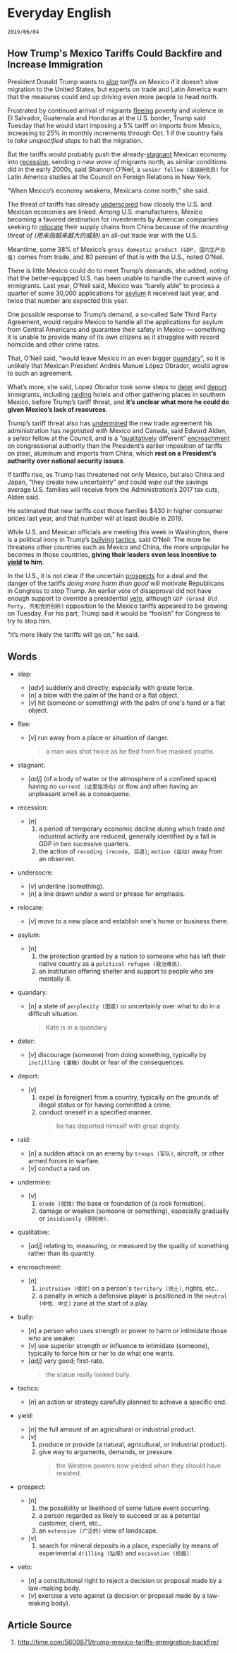 Everyday English
===

`2019/06/04`

How Trump's Mexico Tariffs Could Backfire and Increase Immigration
---

President Donald Trump wants to *[slap](#slap) tariffs on* Mexico if it doesn’t slow migration to the United States, but experts on trade and Latin America warn that the measures could end up driving even more people to head north.

Frustrated by continued arrival of migrants [fleeing](#flee) poverty and violence in El Salvador, Guatemala and Honduras at the U.S. border, Trump said Tuesday that he would start imposing a 5% tariff on imports from Mexico, increasing to 25% in monthly increments through Oct. 1 if the country fails to *take unspecified steps* to halt the migration.

But the tariffs would probably push the already-[stagnant](#stagnant) Mexican economy into [recession](#recession), sending *a new wave of* migrants north, as similar conditions did in the early 2000s, said Shannon O’Neil, a `senior fellow (高级研究员)` for Latin America studies at the Council on Foreign Relations in New York.

“When Mexico’s economy weakens, Mexicans come north,” she said.

The threat of tariffs has already [underscored](#underscore) how closely the U.S. and Mexican economies are linked. Among U.S. manufacturers, Mexico becoming a favored destination for investments by American companies seeking to [relocate](#relocate) their supply chains from China because of *the mounting threat of (用来指越来越大的威胁)* an all-out trade war with the U.S.

Meantime, some 38% of Mexico’s `gross domestic product (GDP, 国内生产总值)` comes from trade, and 80 percent of that is with the U.S., noted O’Neil.

There is little Mexico could do to meet Trump’s demands, she added, noting that the better-equipped U.S. has been unable to handle the current wave of immigrants. Last year, O’Neil said, Mexico was “barely able” to process a quarter of some 30,000 applications for [asylum](#asylum) it received last year, and twice that number are expected this year.

One possible response to Trump’s demand, a so-called Safe Third Party Agreement, would require Mexico to handle all the applications for asylum from Central Americans and guarantee their safety in Mexico — something it is unable to provide many of its own citizens as it struggles with record homicide and other crime rates.

That, O’Neil said, “would leave Mexico in an even bigger [quandary](#quandary)”, so it is unlikely that Mexican President Andrés Manuel López Obrador, would agree to such an agreement.

What’s more, she said, Lopez Obrador took some steps to [deter](#deter) and [deport](#deport) immigrants, including [raiding](raid) hotels and other gathering places in southern Mexico, before Trump’s tariff threat, and **it’s unclear what more he could do given Mexico’s lack of resources**.

Trump’s tariff threat also has [undermined](#undermine) the new trade agreement his administration has *negotiated with* Mexico and Canada, said Edward Alden, a senior fellow at the Council, and is a “[qualitatively](#qualitative) different” [encroachment](#encroachment) on congressional authority than the President’s earlier imposition of tariffs on steel, aluminum and imports from China, which **rest on a President’s authority over national security issues**.

If tariffs rise, as Trump has threatened not only Mexico, but also China and Japan, “they create new uncertainty” and could *wipe out* the savings average U.S. families will receive from the Administration’s 2017 tax cuts, Alden said.

He estimated that new tariffs cost those families $430 in higher consumer prices last year, and that number will at least double in 2019.

While U.S. and Mexican officials are meeting this week in Washington, there is a political irony in Trump’s [bullying](#bully) [tactics](#tactic), said O’Neil: The more he threatens other countries such as Mexico and China, the more unpopular he becomes in those countries, **giving their leaders even less incentive to [yield](#yield) to him**.

In the U.S., it is not clear if the uncertain [prospects](#prospect) for a deal and the danger of the tariffs *doing more harm than good* will motivate Republicans in Congress to stop Trump. An earlier vote of disapproval did not have enough support to override a presidential [veto](#veto), although `GOP (Grand Old Party, 共和党的别称)` opposition to the Mexico tariffs appeared to be growing on Tuesday. For his part, Trump said it would be “foolish” for Congress to try to stop him.

“It’s more likely the tariffs will go on,” he said.

Words
---

* <span id='slap'>slap<span>:
  * [_adv_] suddenly and directly, especially with greate force.
  * [_n_] a blow with the palm of the hand or a flat object.
  * [_v_] hit (someone or something) with the palm of one's hand or a flat object.

* <span id='flee'>flee<span>:
  * [_v_] run away from a place or situation of danger.
      > a man was shot twice as he fled from five masked youths.

* <span id='stagnant'>stagnant<span>:
  * [_adj_] (of a body of water or the atmosphere of a confined space) having no `current (这里指流动)` or flow and often having an unpleasant smell as a consequene.

* <span id='recession'>recession<span>:
  * [_n_]
    1. a period of temporary economic decline during which trade and industrial activity are reduced, generally identified by a fall in GDP in two sucessive quarters.
    1. the action of `receding (recede, 后退)`; `motion (运动)` away from an observer.

* <span id='undersocre'>undersocre<span>:
  * [_v_] underline (something).
  * [_n_] a line drawn under a word or phrase for emphasis.

* <span id='relocate'>relocate<span>:
  * [_v_] move to a new place and establish one's home or business there.

* <span id='asylum'>asylum<span>:
  * [_n_]
    1. the protection granted by a nation to someone who has left their native country as a `political refugee (政治难民)`.
    1. an institution offering shelter and support to people who are mentally ill.

* <span id='quandary'>quandary<span>:
  * [_n_] a state of `perplexity (困惑)` or uncertainly over what to do in a difficult situation.
      > Kate is in a quandary

* <span id='deter'>deter<span>:
  * [_v_] discourage (someone) from doing something, typically by `instilling (灌输)` doubt or fear of the consequences.

* <span id='deport'>deport<span>:
  * [_v_]
    1. expel (a foreigner) from a country, typically on the grounds of illegal status or for having committed a crime.
    1. conduct oneself in a specified manner.
        > he has deported himself with great dignity.

* <span id='raid'>raid<span>:
  * [_n_] a sudden attack on an enemy by `troops (军队)`, aircraft, or other armed forces in warfare.
  * [_v_] conduct a raid on.

* <span id='undermine'>undermine<span>:
  * [_v_]
    1. `erode (侵蚀)` the base or foundation of (a rock formation).
    1. damage or weaken (someone or something), especially gradually or `insidiously (阴险地)`.

* <span id='qualitative'>qualitative<span>:
  * [_adj_] relating to, measuring, or measured by the quality of something rather than its quantity.

* <span id='encroachment'>encroachment<span>:
  * [_n_]
    1. `instrusion (侵扰)` on a person's `territory (领土)`, rights, etc..
    1. a penalty in which a defensive player is positioned in the `neutral (中性、中立)` zone at the start of a play.

* <span id='bully'>bully<span>:
  * [_n_] a person who uses strength or power to harm or intimidate those who are weaker.
  * [_v_] use superior strength or influence to intimidate (someone), typically to force him or her to do what one wants.
  * [_adj_] very good; first-rate.
      > the statue really looked bully.

* <span id='tactics'>tactics<span>:
  * [_n_] an action or strategy carefully planned to achieve a specific end.

* <span id='yield'>yield<span>:
  * [_n_] the full amount of an agricultural or industrial product.
  * [_v_]
    1. produce or provide (a natural, agricultural, or industrial product).
    1. give way to arguments, demands, or pressure.
        > the Western powers now yielded when they should have resisted.

* <span id='prospect'>prospect<span>:
  * [_n_]
    1. the possibility or likelihood of some future event occurring.
    1. a person regarded as likely to succeed or as a potential customer, client, etc..
    1. an `extensive (广泛的)` view of landscape.
  * [_v_]
    1. search for mineral deposits in a place, especially by means of experimental `drilling (钻探)` and `excavation (挖掘)`.

* <span id='veto'>veto<span>:
  * [_n_] a constitutional right to reject a decision or proposal made by a law-making body.
  * [_v_] exercise a veto against (a decision or proposal made by a law-making body).


Article Source
---

1. <http://time.com/5600871/trump-mexico-tariffs-immigration-backfire/>
